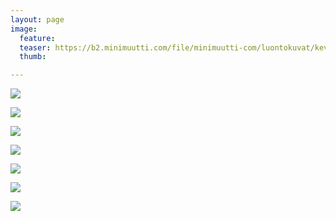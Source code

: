 ```yaml
---
layout: page
image:
  feature:
  teaser: https://b2.minimuutti.com/file/minimuutti-com/luontokuvat/kev%C3%A4t/5/DS53287-245px.jpg
  thumb:

---
```


[![](https://b2.minimuutti.com/file/minimuutti-com/luontokuvat/kev%C3%A4t/5/DS53298-800px.jpg)](https://dl.dropboxusercontent.com/sh/ea1wtnz7z734o12/AABPLJfEPhmzW3S6xnVCcQaua/luontokuvat/kev%C3%A4t/5/DS53298.jpg)

[![](https://b2.minimuutti.com/file/minimuutti-com/luontokuvat/kev%C3%A4t/5/DS53297-800px.jpg)](https://dl.dropboxusercontent.com/sh/ea1wtnz7z734o12/AAA0WnkmJE_ViNSYkJxdUk5sa/luontokuvat/kev%C3%A4t/5/DS53297.jpg)

[![](https://b2.minimuutti.com/file/minimuutti-com/luontokuvat/kev%C3%A4t/5/DS53305-800px.jpg)](https://dl.dropboxusercontent.com/sh/ea1wtnz7z734o12/AABCuYLpsSUyTUnP_6bM9UOUa/luontokuvat/kev%C3%A4t/5/DS53305.jpg)

[![](https://b2.minimuutti.com/file/minimuutti-com/luontokuvat/kev%C3%A4t/5/DS53309-800px.jpg)](https://dl.dropboxusercontent.com/sh/ea1wtnz7z734o12/AADgjjuD9k6Zikq_JtSypp6La/luontokuvat/kev%C3%A4t/5/DS53309.jpg)

[![](https://b2.minimuutti.com/file/minimuutti-com/luontokuvat/kev%C3%A4t/5/DS53285-800px.jpg)](https://dl.dropboxusercontent.com/sh/ea1wtnz7z734o12/AABFgyTEAC6G6TAxuWFQxtzPa/luontokuvat/kev%C3%A4t/5/DS53285.jpg)

[![](https://b2.minimuutti.com/file/minimuutti-com/luontokuvat/kev%C3%A4t/5/DS53295-800px.jpg)](https://dl.dropboxusercontent.com/sh/ea1wtnz7z734o12/AABDClFoxQ_HY7gPPipBkH1Ua/luontokuvat/kev%C3%A4t/5/DS53295.jpg)

[![](https://b2.minimuutti.com/file/minimuutti-com/luontokuvat/kev%C3%A4t/5/DS53287-800px.jpg)](https://dl.dropboxusercontent.com/sh/ea1wtnz7z734o12/AADx43QzB0wUg3brlsIq1kcFa/luontokuvat/kev%C3%A4t/5/DS53287.jpg)
